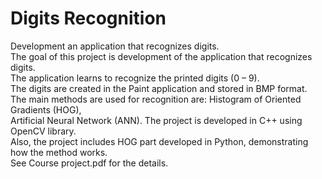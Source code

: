 # Digits Recognition

Development an application that recognizes digits.<br />
The goal of this project is development of the application that recognizes digits.<br /> 
The application learns to recognize the printed digits (0 – 9).<br />
The digits are created in the Paint application and stored in BMP format.<br /> 
The main methods are used for recognition are: Histogram of Oriented Gradients (HOG),<br />
Artificial Neural Network (ANN). The project is developed in C++ using OpenCV library.<br />
Also, the project includes HOG part developed in Python, demonstrating how the method works.<br /> 
See Course project.pdf for the details.
